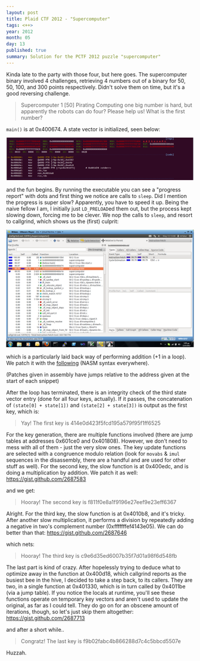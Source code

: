 ```yaml
---
layout: post
title: Plaid CTF 2012 - "Supercomputer"
tags: <++>
year: 2012
month: 05
day: 13
published: true
summary: Solution for the PCTF 2012 puzzle "supercomputer"
---
```


Kinda late to the party with those four, but here goes. The supercomputer binary involved
4 challenges, retrieving 4 numbers out of a binary for 50, 50, 100, and 300 points
respectively. Didn't solve them on time, but it's a good reversing challenge.

> Supercomputer 1 [50] Pirating
> Computing one big number is hard, but apparently the robots can do four? Please help us!
> What is the first number?

`main()` is at 0x400674. A state vector is initialized, seen below:

![Initialisation](/images/41028266-vector_init.png)

and the fun begins. By running the executable you can see a "progress report" with dots
and first thing we notice are calls to `sleep`. Did I mention the progress is super slow?
Apparently, you have to speed it up. Being the naive fellow I am, I initially just
`LD_PRELOAD`ed them out, but the process kept slowing down, forcing me to be clever. We nop
the calls to `sleep`, and resort to callgrind, which shows us the (first) culprit:

![First offender](/images/41028268-first_offender.png)

which is a particularly laid back way of performing addition (+1 in a loop). We patch it
with the [following](https://gist.github.com/2687561) (NASM syntax everywhere).

(Patches given in assembly have jumps relative to the address given at the start of each
snippet)

After the loop has terminated, there is an integrity check of the third state vector entry
(done for all four keys, actually). If it passes, the concatenation of `(state[0] +
state[1])` and `(state[2] + state[3])` is output as the first key, which is:

> Yay! The first key is 414e0d423f5fcd195a579f95f1ff6525

For the key generation, there are multiple functions involved (there are jump tables at
addresses 0x601ce0 and 0x401808). However, we don't need to mess with all of them - just the very
slow ones. The key update functions are selected with a congruence modulo relation (look
for `movabs` & `imul` sequences in the disassembly, there are a handful and are used for other
stuff as well).  For the second key, the slow function is at 0x400edc, and is doing a
multiplication by addition. We patch it as well: https://gist.github.com/2687583

and we get:

> Hooray! The second key is f811f0e8a1f9196e27eef9e23eff6367

Alright. For the third key, the slow function is at 0x4010b8, and it's tricky. After
another slow multiplication, it performs a division by repeatedly adding a negative in
two's complement number (0xfffffffef4143e05). We can do better than that: https://gist.github.com/2687646

which nets:

> Hooray! The third key is c9e6d35ed6007b35f7d01a98f6d548fb

The last part is kind of crazy. After hopelessly trying to deduce what to optimize away in
the function at 0x400d18, which callgrind reports as the busiest bee in the hive, I
decided to take a step back, to its callers. They are two, in a single function at
0x401330, which is in turn called by 0x4011be (via a jump table). If you notice the locals
at runtime, you'll see these functions operate on temporary key vectors and aren't used to
update the original, as far as I could tell. They do go on for an obscene amount of
iterations, though, so let's just skip them altogether: https://gist.github.com/2687713

and after a short while..

> Congratz! The last key is f9b02fabc4b866288d7c4c5bbcd5507e

Huzzah.

